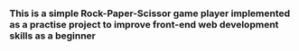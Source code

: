 ### This is a simple Rock-Paper-Scissor game player implemented as a practise project to improve front-end web development skills as a beginner
